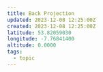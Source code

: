 ```yaml
---
title: Back Projection
updated: 2023-12-08 12:25:00Z
created: 2023-12-08 12:25:00Z
latitude: 53.82059030
longitude: -7.76841400
altitude: 0.0000
tags:
  - topic
---
```


